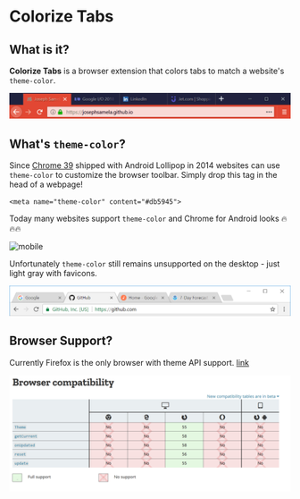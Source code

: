 # Colorize Tabs

## What is it?

**Colorize Tabs** is a browser extension that colors tabs to match a website's `theme-color`.

![firefox](images/firefox.gif)

## What's `theme-color`?

Since [Chrome 39](<https://developers.google.com/web/updates/2014/11/Support-for-theme-color-in-Chrome-39-for-Android>) shipped with Android Lollipop in 2014 websites can use `theme-color` to customize the browser toolbar. Simply drop this tag in the head of a webpage!
```
<meta name="theme-color" content="#db5945">
```
Today many websites support `theme-color` and Chrome for Android looks 🔥🔥🔥

![mobile](images/mobile.gif)

Unfortunately `theme-color` still remains unsupported on the desktop - just light gray with favicons.

![chrome](images/chrome.PNG)

## Browser Support?

Currently Firefox is the only browser with theme API support. [link](https://developer.mozilla.org/en-US/Add-ons/WebExtensions/API/theme#Browser_compatibility)

![chrome](images/compatibility.PNG)
